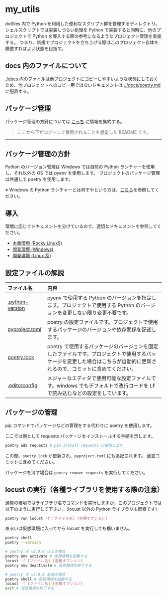 # my_utils

dotfiles 内で Python を利用した便利なスクリプト群を管理するディレクトリ。
シェルスクリプトでは実装しづらい処理を Python で実装すると同時に、他のプロジェクトで Python を導入する際の参考になるようなプロジェクト管理を実施する。
つまり、新規でプロジェクトを立ち上げる際はこのプロジェクト自体を模倣すればよい状態を目指す。

## docs 内のファイルについて

[./docs](./docs/) 内のファイルは他プロジェクトにコピーしやすいような状態にしておくため、他プロジェクトへのコピー用ではないドキュメントは [../docs/poetry.md](../docs/poetry.md) に配置する。

## パッケージ管理

パッケージ管理の方針については [こっち](../docs/package_management.md) に情報を集約する。

> ここから下がコピーして使用されることを想定した README です。

---

## パッケージ管理の方針

Python のバージョン管理は Windows では自前の Python ランチャーを使用し、それ以外の OS では pyenv を使用します。
プロジェクトのパッケージ管理は共通して poetry を使用します。

※ Windows の Python ランチャーとは何ぞやという方は、[こちら](../docs/start_python/windows.md)を参照してください。

## 導入

環境に応じてドキュメントを分けているので、適切なドキュメントを参照してください。

- [本番環境 (Rocky Linux9)](./docs/setup/prd.md)
- [開発環境 (Windows)](./docs/setup/dev_windows.md)
- [開発環境 (Linux 系)](./docs/setup/dev_linux.md)

## 設定ファイルの解説

| ファイル名                         | 内容                                                                                                                                                                      |
| :--------------------------------- | :------------------------------------------------------------------------------------------------------------------------------------------------------------------------ |
| [.python-version](.python-version) | pyenv で使用する Python のバージョンを指定します。プロジェクトで使用する Python のバージョンを変更しない限り変更不要です。                                                |
| [pyproject.toml](pyproject.toml)   | poetry の設定ファイルです。プロジェクトで使用するパッケージのバージョンや依存関係を記述します。                                                                           |
| [poetry.lock](poetry.lock)         | poetry で使用するパッケージのバージョンを固定したファイルです。プロジェクトで使用するパッケージを変更した場合はこちらが自動的に更新されるので、コミットに含めてください。 |
| [.editorconfig](.editorconfig)     | メジャーなエディタで使用可能な設定ファイルです。windows でもデフォルトで改行コードを LF で読み込むなどの設定をしています。                                                |

## パッケージの管理

pip コマンドでパッケージなどの管理をする代わりに poetry を使用します。

ここでは例として requests パッケージをインストールする手順を示します。

```bash
poetry add requests # pip install requests に相当します
```

この際、`poetry.lock` が更新され、`pyproject.toml` にも追記されます。
適宜コミットに含めてください。

パッケージを消す場合は `poetry remove requests` を実行してください。

## locust の実行（各種ライブラリを使用する際の注意）

通常の環境ではライブラリ名でコマンドを実行しますが、このプロジェクトでは以下のように実行して下さい。（locust 以外の Python ライブラリも同様です）

```bash
poetry run locust -f [ファイル名] [各種オプション]
```

あるいは仮想環境に入ってから locust を実行しても構いません。

```bash
poetry shell
poetry --version

# poetry が v2.0.0 以上の場合
poetry env activate # 仮想環境を起動する
locust -f [ファイル名] [各種オプション]
poetry env deactivate # 仮想環境を終了する

# poetry が v2.0.0 未満の場合
poetry shell # 仮想環境を起動する
locust -f [ファイル名] [各種オプション]
exit # 仮想環境を終了する
```
